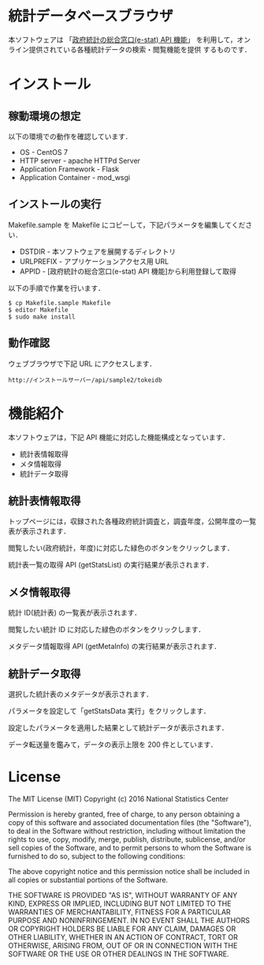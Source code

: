 # 統計データベースブラウザ

本ソフトウェアは
「[政府統計の総合窓口(e-stat) API 機能](http://www.e-stat.go.jp/api/)」
を利用して，オンライン提供されている各種統計データの検索・閲覧機能を提供
するものです．

# インストール


## 稼動環境の想定

以下の環境での動作を確認しています．

* OS - CentOS 7
* HTTP server - apache HTTPd Server
* Application Framework - Flask
* Application Container - mod_wsgi

## インストールの実行

Makefile.sample を Makefile にコピーして，下記パラメータを編集してください．

* DSTDIR - 本ソフトウェアを展開するディレクトリ
* URLPREFIX - アプリケーションアクセス用 URL
* APPID - [政府統計の総合窓口(e-stat) API 機能]から利用登録して取得

以下の手順で作業を行います．

    $ cp Makefile.sample Makefile
    $ editor Makefile
    $ sudo make install

## 動作確認

ウェブブラウザで下記 URL にアクセスします．

    http://インストールサーバー/api/sample2/tokeidb

# 機能紹介

本ソフトウェアは，下記 API 機能に対応した機能構成となっています．

* 統計表情報取得
* メタ情報取得
* 統計データ取得

## 統計表情報取得

トップページには，収録された各種政府統計調査と，調査年度，公開年度の一覧
表が表示されます．

閲覧したい(政府統計，年度)に対応した緑色のボタンをクリックします．

統計表一覧の取得 API (getStatsList) の実行結果が表示されます．

## メタ情報取得

統計 ID(統計表) の一覧表が表示されます．

閲覧したい統計 ID に対応した緑色のボタンをクリックします．

メタデータ情報取得 API (getMetaInfo) の実行結果が表示されます．

## 統計データ取得

選択した統計表のメタデータが表示されます．

パラメータを設定して「getStatsData 実行」をクリックします．

設定したパラメータを適用した結果として統計データが表示されます．

データ転送量を鑑みて，データの表示上限を 200 件としています．

# License

The MIT License (MIT)
Copyright (c) 2016 National Statistics Center

Permission is hereby granted, free of charge, to any person obtaining a
copy of this software and associated documentation files (the
"Software"), to deal in the Software without restriction, including
without limitation the rights to use, copy, modify, merge, publish,
distribute, sublicense, and/or sell copies of the Software, and to
permit persons to whom the Software is furnished to do so, subject to
the following conditions:

The above copyright notice and this permission notice shall be included
in all copies or substantial portions of the Software.

THE SOFTWARE IS PROVIDED "AS IS", WITHOUT WARRANTY OF ANY KIND, EXPRESS
OR IMPLIED, INCLUDING BUT NOT LIMITED TO THE WARRANTIES OF
MERCHANTABILITY, FITNESS FOR A PARTICULAR PURPOSE AND
NONINFRINGEMENT. IN NO EVENT SHALL THE AUTHORS OR COPYRIGHT HOLDERS BE
LIABLE FOR ANY CLAIM, DAMAGES OR OTHER LIABILITY, WHETHER IN AN ACTION
OF CONTRACT, TORT OR OTHERWISE, ARISING FROM, OUT OF OR IN CONNECTION
WITH THE SOFTWARE OR THE USE OR OTHER DEALINGS IN THE SOFTWARE.

        
        
